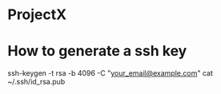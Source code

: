 # ProjectX

# How to generate a ssh key
ssh-keygen -t rsa -b 4096 -C "your_email@example.com"
cat ~/.ssh/id_rsa.pub
